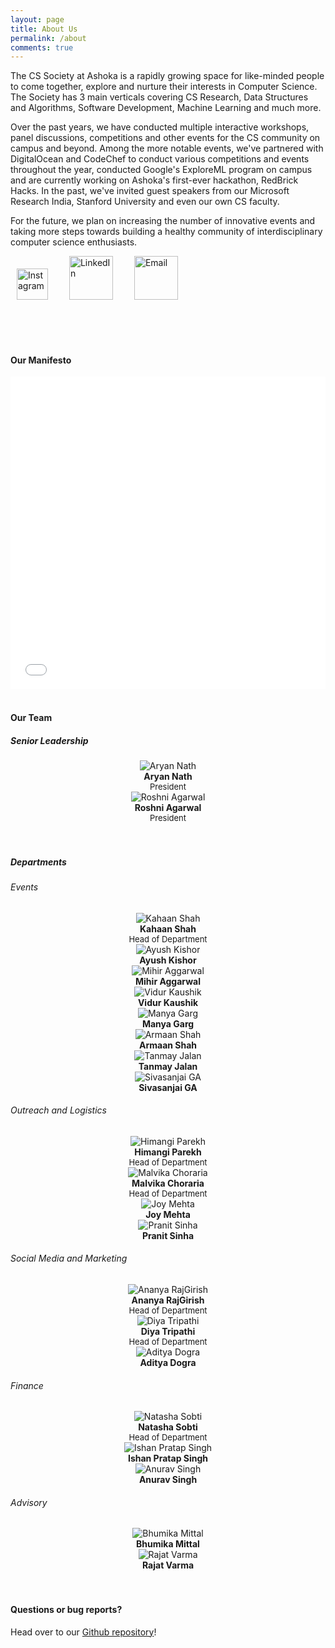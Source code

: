 ```yaml
---
layout: page
title: About Us
permalink: /about
comments: true
---
```


<div class="row justify-content-between">
<div class="col-md-8 pr-5">

<p>The CS Society at Ashoka is a rapidly growing space for like-minded people to come together, explore and nurture their interests in Computer Science. The Society has 3 main verticals covering CS Research, Data Structures and Algorithms, Software Development, Machine Learning and much more. </p>

<p>Over the past years, we have conducted multiple interactive workshops, panel discussions, competitions and other events for the CS community on campus and beyond. Among the more notable events, we've partnered with DigitalOcean and CodeChef to conduct various competitions and events throughout the year, conducted Google's ExploreML program on campus and are currently working on Ashoka's first-ever hackathon, RedBrick Hacks. In the past, we've invited guest speakers from our Microsoft Research India, Stanford University and even our own CS faculty.</p> 

<p>For the future, we plan on increasing the number of innovative events and taking more steps towards building a healthy community of interdisciplinary computer science enthusiasts.</p>

<a href="https://www.instagram.com/cs.ashoka/"><img src="assets/images/ig.png" width="50" style="padding-left: 10px; " alt="Instagram"></a>
<a href="https://www.linkedin.com/company/69434634"><img src="assets/images/linkedin.png" width="70" style="padding-left: 30px; " alt="LinkedIn"></a>
<a href="mailto:cs.society@ashoka.edu.in"><img src="assets/images/email.png" width="70" style="padding-left: 30px; " alt="Email"></a>

<br/>
<br/>
<br/>

<h4>Our Manifesto</h4>
<iframe src="/assets/files/readme1.pdf" width="100%" height="500" frameborder="no" border="0" marginwidth="0" marginheight="0"></iframe>

<br/>
<br/>




<h4>Our Team</h4>

<h5> Senior Leadership </h5>

<div class="wrapper">
  <div class="one">
        <center>
        <img class="author-thumb" src="assets/images/nath.jpg" alt="Aryan Nath">
        <span class="author-description"> <br/> <b>Aryan Nath</b> <br/> <font size="-1">President</font></span>
        </center>
  </div>
  <div class="one">
        <center>
        <img class="author-thumb" src="assets/images/agarwal2.png" alt="Roshni Agarwal">
        <span class="author-description"> <br/> <b>Roshni Agarwal</b> <br/> <font size="-1">President</font></span>
        </center>
  </div>
</div>

<br/>
<br/>

<h5> Departments </h5>

<h6> Events </h6>

<div class="wrapper">
  <div class="one">
        <center>
        <img class="author-thumb" src="assets/images/shah2.png" alt="Kahaan Shah">
        <span class="author-description"> <br/> <b>Kahaan Shah</b> <br/> <font size="-1">Head of Department</font></span>
        </center>
  </div>
  <div class="one">
        <center>
        <img class="author-thumb" src="assets/images/kishor2.png" alt="Ayush Kishor">
        <span class="author-description"> <br/> <b>Ayush Kishor</b> <br/> <font size="-1"></font></span>
        </center>
  </div>
  <div class="one">
        <center>
        <img class="author-thumb" src="assets/images/aggarwal.jpg" alt="Mihir Aggarwal">
        <span class="author-description"> <br/> <b>Mihir Aggarwal</b> <br/> <font size="-1"></font></span>
        </center>
  </div>
  <div class="one">
        <center>
        <img class="author-thumb" src="assets/images/kaushik2.png" alt="Vidur Kaushik">
        <span class="author-description"> <br/> <b>Vidur Kaushik</b> <br/> <font size="-1"></font></span>
        </center>
  </div>
  <div class="one">
        <center>
        <img class="author-thumb" src="assets/images/garg.jpg" alt="Manya Garg">
        <span class="author-description"> <br/> <b>Manya Garg</b> <br/> <font size="-1"></font></span>
        </center>
  </div>
  <div class="one">
        <center>
        <img class="author-thumb" src="assets/images/armaanshah2.png" alt="Armaan Shah">
        <span class="author-description"> <br/> <b>Armaan Shah</b> <br/> <font size="-1"></font></span>
        </center>
  </div>
  <div class="one">
        <center>
        <img class="author-thumb" src="assets/images/jalan2.png" alt="Tanmay Jalan">
        <span class="author-description"> <br/> <b>Tanmay Jalan</b> <br/> <font size="-1"></font></span>
        </center>
  </div>
  <div class="one">
        <center>
        <img class="author-thumb" src="assets/images/G A.png" alt="Sivasanjai GA">
        <span class="author-description"> <br/> <b>Sivasanjai GA</b> <br/> <font size="-1"></font></span>
        </center>
  </div>
</div>  

<h6> Outreach and Logistics </h6>

<div class="wrapper">
  <div class="one">
        <center>
        <img class="author-thumb" src="assets/images/parekh2.png" alt="Himangi Parekh">
        <span class="author-description"> <br/> <b>Himangi Parekh</b> <br/> <font size="-1">Head of Department</font></span>
        </center>
  </div>
  <div class="one">
        <center>
        <img class="author-thumb" src="assets/images/choraria.jpg" alt="Malvika Choraria">
        <span class="author-description"> <br/> <b>Malvika Choraria</b> <br/> <font size="-1">Head of Department</font></span>
  </div>
  <div class="one">
        <center>
        <img class="author-thumb" src="assets/images/mehta2.png" alt="Joy Mehta">
        <span class="author-description"> <br/> <b>Joy Mehta</b> <br/> <font size="-1"></font></span>
        </center>
  </div>
  <div class="one">
        <center>
        <img class="author-thumb" src="assets/images/sinha.jpg" alt="Pranit Sinha">
        <span class="author-description"> <br/> <b>Pranit Sinha</b> <br/> <font size="-1"></font></span>
        </center>
  </div>
</div>  
  
<h6> Social Media and Marketing </h6>

<div class="wrapper">
  <div class="one">
        <center>
        <img class="author-thumb" src="assets/images/rajgirish.png" alt="Ananya RajGirish">
        <span class="author-description"> <br/> <b>Ananya RajGirish</b> <br/> <font size="-1">Head of Department</font></span>
        </center>
  </div>
  <div class="one">
        <center>
        <img class="author-thumb" src="assets/images/tripathi.png" alt="Diya Tripathi">
        <span class="author-description"> <br/> <b>Diya Tripathi</b> <br/> <font size="-1">Head of Department</font></span>
        </center>
  </div>
  <div class="one">
        <center>
        <img class="author-thumb" src="assets/images/dogra.png" alt="Aditya Dogra">
        <span class="author-description"> <br/> <b>Aditya Dogra</b> <br/> <font size="-1"></font></span>
        </center>
  </div>
</div>  
  
<h6> Finance </h6>

<div class="wrapper">
  <div class="one">
        <center>
        <img class="author-thumb" src="assets/images/sobti.jpg" alt="Natasha Sobti">
        <span class="author-description"> <br/> <b>Natasha Sobti</b> <br/> <font size="-1">Head of Department</font></span>
        </center>
  </div>
  <div class="one">
        <center>
        <img class="author-thumb" src="assets/images/pratap singh.jpg" alt="Ishan Pratap Singh">
        <span class="author-description"> <br/> <b>Ishan Pratap Singh</b> <br/> <font size="-1"></font></span>
        </center>
  </div>
  <div class="one">
        <center>
        <img class="author-thumb" src="assets/images/singh.jpeg" alt="Anurav Singh">
        <span class="author-description"> <br/> <b>Anurav Singh</b> <br/> <font size="-1"></font></span>
        </center>
  </div>
</div>  

<h6> Advisory </h6>

<div class="dev-wrapper1">
  <div class="one">
        <center>
        <img class="author-thumb" src="assets/images/mittal.png" alt="Bhumika Mittal">
        <span class="author-description"> <br/> <b>Bhumika Mittal</b> <br/> <font size="-1"></font></span>
        </center>
  </div>
  <div class="one">
        <center>
        <img class="author-thumb" src="assets/images/varma.png" alt="Rajat Varma">
        <span class="author-description"> <br/> <b>Rajat Varma</b> <br/> <font size="-1"></font></span>
        </center>
  </div>
</div>  

<br/>
<br/>


<h4>Questions or bug reports?</h4>

<p>Head over to our <a href="https://github.com/cs-ashoka/cs-ashoka.github.io">Github repository</a>!</p>


</div>

</div>
